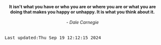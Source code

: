 
<div align="center"><b><span>It isn't what you have or who you are or where you are or what you are doing that makes you happy or unhappy. It is what you think about it.</span></b><br><br><i> - Dale Carnegie</i></div>
<br><br><kbd>Last updated:Thu Sep 19 12:12:15 2024</kbd>